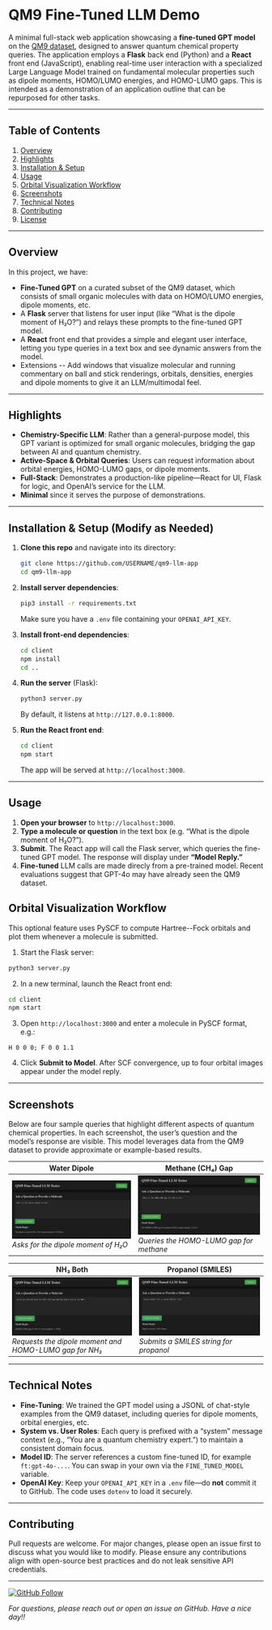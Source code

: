 # QM9 Fine-Tuned LLM Demo

A minimal full-stack web application showcasing a **fine-tuned GPT model** on the [QM9 dataset](https://doi.org/10.1021/ct400195j), designed to answer quantum chemical property queries. The application employs a **Flask** back end (Python) and a **React** front end (JavaScript), enabling real-time user interaction with a specialized Large Language Model trained on fundamental molecular properties such as dipole moments, HOMO/LUMO energies, and HOMO-LUMO gaps. This is intended as a demonstration of an application outline that can be repurposed for other tasks.

---

## Table of Contents
1. [Overview](#overview)  
2. [Highlights](#highlights)  
3. [Installation & Setup](#installation--setup)  
4. [Usage](#usage)  
5. [Orbital Visualization Workflow](#orbital-visualization-workflow)
6. [Screenshots](#screenshots)  
7. [Technical Notes](#technical-notes)  
8. [Contributing](#contributing)  
9. [License](#license)

---

## Overview

In this project, we have:
- **Fine-Tuned GPT** on a curated subset of the QM9 dataset, which consists of small organic molecules with data on HOMO/LUMO energies, dipole moments, etc.  
- A **Flask** server that listens for user input (like “What is the dipole moment of H₂O?”) and relays these prompts to the fine-tuned GPT model.  
- A **React** front end that provides a simple and elegant user interface, letting you type queries in a text box and see dynamic answers from the model.
- Extensions -- Add windows that visualize molecular and running commentary on ball and stick renderings, orbitals, densities, energies and dipole moments to give it an LLM/multimodal feel.

---

## Highlights

- **Chemistry-Specific LLM**: Rather than a general-purpose model, this GPT variant is optimized for small organic molecules, bridging the gap between AI and quantum chemistry.
- **Active-Space & Orbital Queries**: Users can request information about orbital energies, HOMO-LUMO gaps, or dipole moments.
- **Full-Stack**: Demonstrates a production-like pipeline—React for UI, Flask for logic, and OpenAI’s service for the LLM.
- **Minimal** since it serves the purpose of demonstrations.

---

## Installation & Setup (Modify as Needed)

1. **Clone this repo** and navigate into its directory:
   ```bash
   git clone https://github.com/USERNAME/qm9-llm-app
   cd qm9-llm-app
   ```

2. **Install server dependencies**:
   ```bash
   pip3 install -r requirements.txt
   ```
   Make sure you have a `.env` file containing your `OPENAI_API_KEY`.

3. **Install front-end dependencies**:
   ```bash
   cd client
   npm install
   cd ..
   ```

4. **Run the server** (Flask):
   ```bash
   python3 server.py
   ```
   By default, it listens at `http://127.0.0.1:8000`.

5. **Run the React front end**:
   ```bash
   cd client
   npm start
   ```
   The app will be served at `http://localhost:3000`.

---

## Usage



1. **Open your browser** to `http://localhost:3000`.
2. **Type a molecule or question** in the text box (e.g. “What is the dipole moment of H₂O?”).
3. **Submit**. The React app will call the Flask server, which queries the fine-tuned GPT model. The response will display under **“Model Reply.”**
4. **Fine-tuned** LLM calls are made direcly from a pre-trained model. Recent evaluations suggest that GPT-4o may have already seen the QM9 dataset.

## Orbital Visualization Workflow

This optional feature uses PySCF to compute Hartree--Fock orbitals and plot them whenever a molecule is submitted.

1. Start the Flask server:
```bash
python3 server.py
```
2. In a new terminal, launch the React front end:
```bash
cd client
npm start
```
3. Open `http://localhost:3000` and enter a molecule in PySCF format, e.g.:
```
H 0 0 0; F 0 0 1.1
```
4. Click **Submit to Model**. After SCF convergence, up to four orbital images appear under the model reply.

---

## Screenshots

Below are four sample queries that highlight different aspects of quantum chemical properties. In each screenshot, the user’s question and the model’s response are visible. This model leverages data from the QM9 dataset to provide approximate or example-based results.

| **Water Dipole** | **Methane (CH₄) Gap** |
|---|---|
| ![Water Dipole](./screenshots/water_dipole.png) <br/> *Asks for the dipole moment of H₂O* | ![Methane Gap](./screenshots/ch4_gap.png) <br/> *Queries the HOMO-LUMO gap for methane* |

| **NH₃ Both** | **Propanol (SMILES)** |
|---|---|
| ![NH3 Both](./screenshots/nh3_both.png) <br/> *Requests the dipole moment and HOMO-LUMO gap for NH₃* | ![Propanol SMILES](./screenshots/propanol_smiles.png) <br/> *Submits a SMILES string for propanol* |

---

## Technical Notes

- **Fine-Tuning**: We trained the GPT model using a JSONL of chat-style examples from the QM9 dataset, including queries for dipole moments, orbital energies, etc.
- **System vs. User Roles**: Each query is prefixed with a “system” message context (e.g., “You are a quantum chemistry expert.”) to maintain a consistent domain focus.
- **Model ID**: The server references a custom fine-tuned ID, for example `ft:gpt-4o-...`. You can swap in your own via the `FINE_TUNED_MODEL` variable.
- **OpenAI Key**: Keep your `OPENAI_API_KEY` in a `.env` file—do **not** commit it to GitHub. The code uses `dotenv` to load it securely.

---

## Contributing

Pull requests are welcome. For major changes, please open an issue first to discuss what you would like to modify. Please ensure any contributions align with open-source best practices and do not leak sensitive API credentials.

---
[![GitHub Follow](https://img.shields.io/github/followers/RomitChakraborty?label=Follow&style=social)](https://github.com/RomitChakraborty)

*For questions, please reach out or open an issue on GitHub. Have a nice day!!*
```
